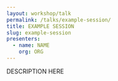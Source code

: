 ```yaml
---
layout: workshop/talk
permalink: /talks/example-session/
title: EXAMPLE SESSION
slug: example-session
presenters:
  - name: NAME
    org: ORG
---
```


DESCRIPTION HERE
